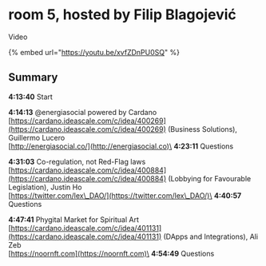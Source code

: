 # room 5, hosted by Filip Blagojević

Video

{% embed url="https://youtu.be/xvfZDnPU0SQ" %}

## Summary

**4:13:40** Start

**4:14:13** @energiasocial powered by Cardano [https://cardano.ideascale.com/c/idea/400269](https://cardano.ideascale.com/c/idea/400269) (Business Solutions), Guillermo Lucero\
[http://energiasocial.co/](http://energiasocial.co)\
**4:23:11** Questions

**4:31:03** Co-regulation, not Red-Flag laws [https://cardano.ideascale.com/c/idea/400884](https://cardano.ideascale.com/c/idea/400884) (Lobbying for Favourable Legislation), Justin Ho\
[https://twitter.com/lex\_DAO/](https://twitter.com/lex\_DAO/)\
**4:40:57** Questions

**4:47:41** Phygital Market for Spiritual Art  [https://cardano.ideascale.com/c/idea/401131](https://cardano.ideascale.com/c/idea/401131) (DApps and Integrations), Ali Zeb\
[https://noornft.com](https://noornft.com)\
**4:54:49** Questions

